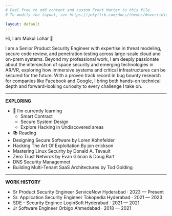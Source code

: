 ```yaml
---
# Feel free to add content and custom Front Matter to this file.
# To modify the layout, see https://jekyllrb.com/docs/themes/#overriding-theme-defaults

layout: default
---
```

Hi, I am Mukul Lohar 👋 

I am a Senior Product Security Engineer with expertise in threat modeling, secure code review, and penetration testing across large-scale cloud and on-prem systems. Beyond my professional work, I am deeply passionate about the intersection of space security and emerging technologies in AR/VR, exploring how immersive systems and critical infrastructures can be secured for the future. With a proven track record in bug bounty research for companies like Facebook and Google, I bring both hands-on technical depth and forward-looking curiosity to every challenge I take on.

---

**EXPLORING**
- 🌱 I’m currently learning
  - Smart Contract
  - Secure System Design
  - Explore Hacking in Undiscovered areas
 - 📚 Reading
  - Designing Secure Software by Loren Kohnfelder
  - Hacking The Art Of Exploitation By jon erickson
  - Mastering Linux Security by Donald A. Tevault
  - Zero Trust Netwrok by Evan Gilman & Doug Bart
  - DNS Security Managemnet 
  - Building Multi-Tenant SaaS Architectures by Tod Golding

---

**WORK HISTORY**

<ul class="work-history">
  <li>
    <span class="work-history__position">Sr Product Security Engineer</span>
    <span class="work-history__company">ServiceNow</span>
    <span class="work-history__meta">Hyderabad · 2023 — Present</span>
  </li>
  <li>
    <span class="work-history__position">Sr. Application Security Engineer</span>
    <span class="work-history__company">Tokopedia</span>
    <span class="work-history__meta">Hyderabad · 2021 — 2023</span>
  </li>
  <li>
    <span class="work-history__position">SDE - Security Enginee</span>
    <span class="work-history__company">LoginSoft</span>
    <span class="work-history__meta">Hyderabad · 2021 — 2021</span>
  </li>
  <li>
    <span class="work-history__position">Jr Software Engineer</span>
    <span class="work-history__company">Orbigo</span>
    <span class="work-history__meta">Ahmedabad · 2018 — 2021</span>
  </li>
</ul>
